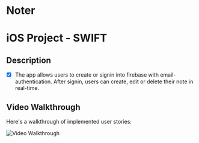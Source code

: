 # Noter
# iOS Project - SWIFT

## Description

- [X] The app allows users to create or signin into firebase with email-authentication. After signin, users can create, edit or delete their note in real-time. 
   

## Video Walkthrough

Here's a walkthrough of implemented user stories:

<img src='http://imgur.com/a/UWpwp' title='Video Walkthrough' width='' alt='Video Walkthrough' />
